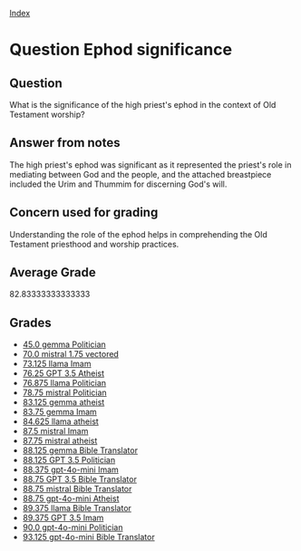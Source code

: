 
[Index](../../index.md)
# Question Ephod significance
## Question
What is the significance of the high priest's ephod in the context of Old Testament worship?

## Answer from notes
The high priest's ephod was significant as it represented the priest's role in mediating between God and the people, and the attached breastpiece included the Urim and Thummim for discerning God's will.

## Concern used for grading
Understanding the role of the ephod helps in comprehending the Old Testament priesthood and worship practices.

## Average Grade
82.83333333333333

## Grades
 * [45.0 gemma Politician](../answers/gemma_Politician/Ephod_significance.md)
 * [70.0 mistral 1.75 vectored](../answers/mistral_1.75_vectored/Ephod_significance.md)
 * [73.125 llama Imam](../answers/llama_Imam/Ephod_significance.md)
 * [76.25 GPT 3.5 Atheist](../answers/GPT_3.5_Atheist/Ephod_significance.md)
 * [76.875 llama Politician](../answers/llama_Politician/Ephod_significance.md)
 * [78.75 mistral Politician](../answers/mistral_Politician/Ephod_significance.md)
 * [83.125 gemma atheist](../answers/gemma_atheist/Ephod_significance.md)
 * [83.75 gemma Imam](../answers/gemma_Imam/Ephod_significance.md)
 * [84.625 llama atheist](../answers/llama_atheist/Ephod_significance.md)
 * [87.5 mistral Imam](../answers/mistral_Imam/Ephod_significance.md)
 * [87.75 mistral atheist](../answers/mistral_atheist/Ephod_significance.md)
 * [88.125 gemma Bible Translator](../answers/gemma_Bible_Translator/Ephod_significance.md)
 * [88.125 GPT 3.5 Politician](../answers/GPT_3.5_Politician/Ephod_significance.md)
 * [88.375 gpt-4o-mini Imam](../answers/gpt-4o-mini_Imam/Ephod_significance.md)
 * [88.75 GPT 3.5 Bible Translator](../answers/GPT_3.5_Bible_Translator/Ephod_significance.md)
 * [88.75 mistral Bible Translator](../answers/mistral_Bible_Translator/Ephod_significance.md)
 * [88.75 gpt-4o-mini Atheist](../answers/gpt-4o-mini_Atheist/Ephod_significance.md)
 * [89.375 llama Bible Translator](../answers/llama_Bible_Translator/Ephod_significance.md)
 * [89.375 GPT 3.5 Imam](../answers/GPT_3.5_Imam/Ephod_significance.md)
 * [90.0 gpt-4o-mini Politician](../answers/gpt-4o-mini_Politician/Ephod_significance.md)
 * [93.125 gpt-4o-mini Bible Translator](../answers/gpt-4o-mini_Bible_Translator/Ephod_significance.md)
